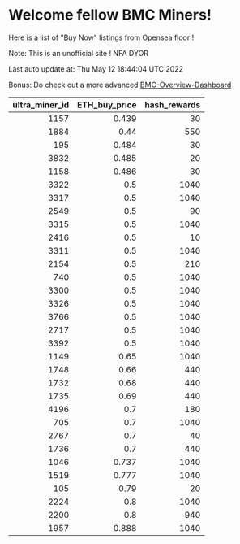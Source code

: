 # Welcome fellow BMC Miners!
Here is a list of "Buy Now" listings from Opensea floor !

Note: This is an unofficial site ! NFA DYOR

Last auto update at: Thu May 12 18:44:04 UTC 2022

Bonus: Do check out a more advanced [BMC-Overview-Dashboard](https://dune.com/defifunk/BMC-Overview-Dashboard)


|   ultra_miner_id |   ETH_buy_price |   hash_rewards |
|-----------------:|----------------:|---------------:|
|             1157 |           0.439 |             30 |
|             1884 |           0.44  |            550 |
|              195 |           0.484 |             30 |
|             3832 |           0.485 |             20 |
|             1158 |           0.486 |             30 |
|             3322 |           0.5   |           1040 |
|             3317 |           0.5   |           1040 |
|             2549 |           0.5   |             90 |
|             3315 |           0.5   |           1040 |
|             2416 |           0.5   |             10 |
|             3311 |           0.5   |           1040 |
|             2154 |           0.5   |            210 |
|              740 |           0.5   |           1040 |
|             3300 |           0.5   |           1040 |
|             3326 |           0.5   |           1040 |
|             3766 |           0.5   |           1040 |
|             2717 |           0.5   |           1040 |
|             3392 |           0.5   |           1040 |
|             1149 |           0.65  |           1040 |
|             1748 |           0.66  |            440 |
|             1732 |           0.68  |            440 |
|             1735 |           0.69  |            440 |
|             4196 |           0.7   |            180 |
|              705 |           0.7   |           1040 |
|             2767 |           0.7   |             40 |
|             1736 |           0.7   |            440 |
|             1046 |           0.737 |           1040 |
|             1519 |           0.777 |           1040 |
|              105 |           0.79  |             20 |
|             2224 |           0.8   |           1040 |
|             2200 |           0.8   |            940 |
|             1957 |           0.888 |           1040 |
